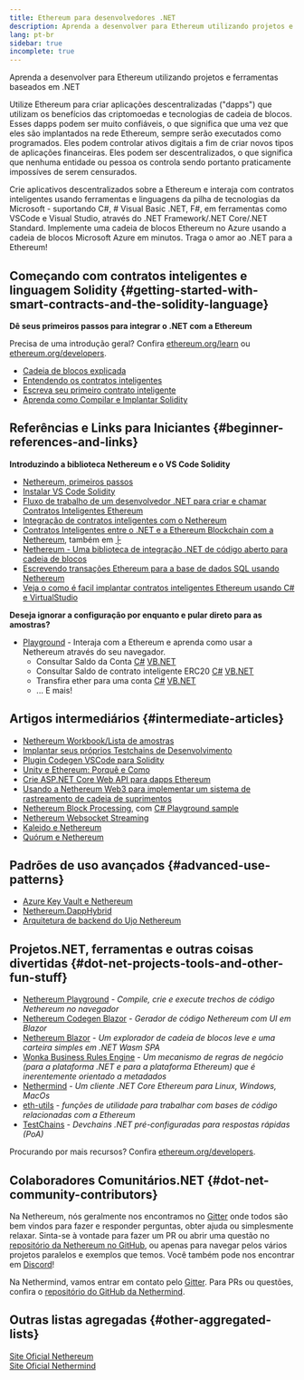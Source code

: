 ```yaml
---
title: Ethereum para desenvolvedores .NET
description: Aprenda a desenvolver para Ethereum utilizando projetos e ferramentas baseados em .NET
lang: pt-br
sidebar: true
incomplete: true
---
```


<div class="featured">Aprenda a desenvolver para Ethereum utilizando projetos e ferramentas baseados em .NET</div>

Utilize Ethereum para criar aplicações descentralizadas ("dapps") que utilizam os benefícios das criptomoedas e tecnologias de cadeia de blocos. Esses dapps podem ser muito confiáveis, o que significa que uma vez que eles são implantados na rede Ethereum, sempre serão executados como programados. Eles podem controlar ativos digitais a fim de criar novos tipos de aplicações financeiras. Eles podem ser descentralizados, o que significa que nenhuma entidade ou pessoa os controla sendo portanto praticamente impossíves de serem censurados.

Crie aplicativos descentralizados sobre a Ethereum e interaja com contratos inteligentes usando ferramentas e linguagens da pilha de tecnologias da Microsoft - suportando C#, # Visual Basic .NET, F#, em ferramentas como VSCode e Visual Studio, através do .NET Framework/.NET Core/.NET Standard. Implemente uma cadeia de blocos Ethereum no Azure usando a cadeia de blocos Microsoft Azure em minutos. Traga o amor ao .NET para a Ethereum!

## Começando com contratos inteligentes e linguagem Solidity {#getting-started-with-smart-contracts-and-the-solidity-language}

**Dê seus primeiros passos para integrar o .NET com a Ethereum**

Precisa de uma introdução geral? Confira [ethereum.org/learn](/learn/) ou [ethereum.org/developers](/developers/).

- [Cadeia de blocos explicada](https://kauri.io/article/d55684513211466da7f8cc03987607d5/blockchain-explained)
- [Entendendo os contratos inteligentes](https://kauri.io/article/e4f66c6079e74a4a9b532148d3158188/ethereum-101-part-5-the-smart-contract)
- [Escreva seu primeiro contrato inteligente](https://kauri.io/article/124b7db1d0cf4f47b414f8b13c9d66e2/remix-ide-your-first-smart-contract)
- [Aprenda como Compilar e Implantar Solidity](https://kauri.io/article/973c5f54c4434bb1b0160cff8c695369/understanding-smart-contract-compilation-and-deployment)

## Referências e Links para Iniciantes {#beginner-references-and-links}

**Introduzindo a biblioteca Nethereum e o VS Code Solidity**

- [Nethereum, primeiros passos](https://docs.nethereum.com/en/latest/getting-started/)
- [Instalar VS Code Solidity](https://marketplace.visualstudio.com/items?itemName=JuanBlanco.solidity)
- [Fluxo de trabalho de um desenvolvedor .NET para criar e chamar Contratos Inteligentes Ethereum](https://medium.com/coinmonks/a-net-developers-workflow-for-creating-and-calling-ethereum-smart-contracts-44714f191db2)
- [Integração de contratos inteligentes com o Nethereum](https://kauri.io/#collections/Getting%20Started/smart-contracts-integration-with-nethereum/#smart-contracts-integration-with-nethereumm)
- [Contratos Inteligentes entre o .NET e a Ethereum Blockchain com a Nethereum](https://medium.com/my-blockchain-development-daily-journey/interfacing-net-and-ethereum-blockchain-smart-contracts-with-nethereum-2fa3729ac933), também em [├](https://medium.com/my-blockchain-development-daily-journey/%E4%BD%BF%E7%94%A8nethereum%E9%80%A3%E6%8E%A5-net%E5%92%8C%E4%BB%A5%E5%A4%AA%E7%B6%B2%E5%8D%80%E5%A1%8A%E9%8F%88%E6%99%BA%E8%83%BD%E5%90%88%E7%B4%84-4a96d35ad1e1)
- [Nethereum - Uma biblioteca de integração .NET de código aberto para cadeia de blocos](https://kauri.io/#collections/a%20hackathon%20survival%20guide/nethereum-an-open-source-.net-integration-library/)
- [Escrevendo transações Ethereum para a base de dados SQL usando Nethereum](https://medium.com/coinmonks/writing-ethereum-transactions-to-sql-database-using-nethereum-fd94e0e4fa36)
- [Veja o como é facil implantar contratos inteligentes Ethereum usando C# e VirtualStudio](https://koukia.ca/deploy-ethereum-smart-contracts-using-c-and-visualstudio-5be188ae928c)

**Deseja ignorar a configuração por enquanto e pular direto para as amostras?**

- [Playground](http://playground.nethereum.com/) - Interaja com a Ethereum e aprenda como usar a Nethereum através do seu navegador.
  - Consultar Saldo da Conta [C#](http://playground.nethereum.com/csharp/id/1001) [VB.NET](http://playground.nethereum.com/vb/id/2001)
  - Consultar Saldo de contrato inteligente ERC20 [C#](http://playground.nethereum.com/csharp/id/1005) [VB.NET](http://playground.nethereum.com/vb/id/2004)
  - Transfira ether para uma conta [C#](http://playground.nethereum.com/csharp/id/1003) [VB.NET](http://playground.nethereum.com/vb/id/2003)
  - ... E mais!

## Artigos intermediários {#intermediate-articles}

- [Nethereum Workbook/Lista de amostras](http://docs.nethereum.com/en/latest/Nethereum.Workbooks/docs/)
- [Implantar seus próprios Testchains de Desenvolvimento](https://github.com/Nethereum/Testchains)
- [Plugin Codegen VSCode para Solidity](https://docs.nethereum.com/en/latest/nethereum-codegen-vscodesolidity/)
- [Unity e Ethereum: Porquê e Como](https://www.raywenderlich.com/5509-unity-and-ethereum-why-and-how)
- [Crie ASP.NET Core Web API para dapps Ethereum](https://tech-mint.com/blockchain/create-asp-net-core-web-api-for-ethereum-dapps/)
- [Usando a Nethereum Web3 para implementar um sistema de rastreamento de cadeia de suprimentos](http://blog.pomiager.com/post/using-nethereum-web3-to-implement-a-supply-chain-traking-system4)
- [Nethereum Block Processing](https://nethereum.readthedocs.io/en/latest/nethereum-block-processing-detail/), com [C# Playground sample](http://playground.nethereum.com/csharp/id/1025)
- [Nethereum Websocket Streaming](https://nethereum.readthedocs.io/en/latest/nethereum-subscriptions-streaming/)
- [Kaleido e Nethereum](https://kaleido.io/kaleido-and-nethereum/)
- [Quórum e Nethereum](https://github.com/Nethereum/Nethereum/blob/master/src/Nethereum.Quorum/README.md)

## Padrões de uso avançados {#advanced-use-patterns}

- [Azure Key Vault e Nethereum](https://github.com/Azure-Samples/bc-community-samples/tree/master/akv-nethereum)
- [Nethereum.DappHybrid](https://github.com/Nethereum/Nethereum.DappHybrid)
- [Arquitetura de backend do Ujo Nethereum](https://docs.nethereum.com/en/latest/nethereum-ujo-backend-sample/)

## Projetos.NET, ferramentas e outras coisas divertidas {#dot-net-projects-tools-and-other-fun-stuff}

- [Nethereum Playground](http://playground.nethereum.com/) - _Compile, crie e execute trechos de código Nethereum no navegador_
- [Nethereum Codegen Blazor](https://github.com/Nethereum/Nethereum.CodeGen.Blazor) - _Gerador de código Nethereum com UI em Blazor_
- [Nethereum Blazor](https://github.com/Nethereum/NethereumBlazor) - _Um explorador de cadeia de blocos leve e uma carteira simples em .NET Wasm SPA_
- [Wonka Business Rules Engine](https://docs.nethereum.com/en/latest/wonka/) - _Um mecanismo de regras de negócio (para a plataforma .NET e para a plataforma Ethereum) que é inerentemente orientado a metadados_
- [Nethermind](https://github.com/NethermindEth/nethermind) - _Um cliente .NET Core Ethereum para Linux, Windows, MacOs_
- [eth-utils](https://github.com/ethereum/eth-utils/) - _funções de utilidade para trabalhar com bases de código relacionadas com a Ethereum_
- [TestChains](https://github.com/Nethereum/TestChains) - _Devchains .NET pré-configuradas para respostas rápidas (PoA)_

Procurando por mais recursos? Confira [ethereum.org/developers](/developers/).

## Colaboradores Comunitários.NET {#dot-net-community-contributors}

Na Nethereum, nós geralmente nos encontramos no [Gitter](https://gitter.im/Nethereum/Nethereum) onde todos são bem vindos para fazer e responder perguntas, obter ajuda ou simplesmente relaxar. Sinta-se à vontade para fazer um PR ou abrir uma questão no [repositório da Nethereum no GitHub](https://github.com/Nethereum), ou apenas para navegar pelos vários projetos paralelos e exemplos que temos. Você também pode nos encontrar em [Discord](https://discord.gg/jQPrR58FxX)!

Na Nethermind, vamos entrar em contato pelo [Gitter](https://gitter.im/nethermindeth/nethermind). Para PRs ou questões, confira o [repositório do GitHub da Nethermind](https://github.com/NethermindEth/nethermind).

## Outras listas agregadas {#other-aggregated-lists}

[Site Oficial Nethereum](https://nethereum.com/)  
[Site Oficial Nethermind](https://nethermind.io/)
